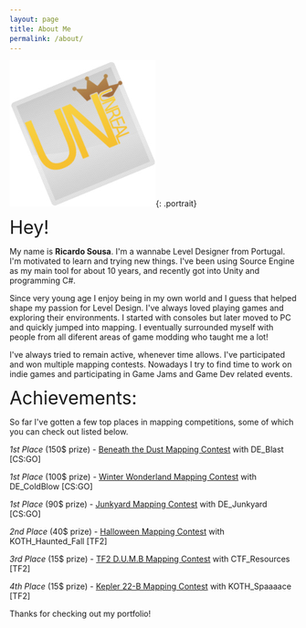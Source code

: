 ```yaml
---
layout: page
title: About Me
permalink: /about/
---
```


[![A picture of me](/images/avatar2.jpg)](/images/avatar2.jpg){: .portrait}


<font size="6">Hey!</font> <p>My name is <b>Ricardo Sousa</b>. I'm a wannabe Level Designer from Portugal. I'm motivated to learn and trying new things. I've been using Source Engine as my main tool for about 10 years, and recently got into Unity and programming C#.</p>

<p>Since very young age I enjoy being in my own world and I guess that helped shape my passion for Level Design. I've always loved playing games and exploring their environments. I started with consoles but later moved to PC and quickly jumped into mapping. I eventually surrounded myself with people from all diferent areas of game modding who taught me a lot!</p>

<p>I've always tried to remain active, whenever time allows. I've participated and won multiple mapping contests. Nowadays I try to find time to work on indie games and participating in Game Jams and Game Dev related events.</p>


<font size="6">Achievements:</font>

So far I've gotten a few top places in mapping competitions, some of which you can check out listed below.


_1st Place_ (150$ prize) - <a href="http://gamebanana.com/contests/winners/69">Beneath the Dust Mapping Contest</a> with DE_Blast [CS:GO]

_1st Place_ (100$ prize) - <a href="http://gamebanana.com/contests/winners/31">Winter Wonderland Mapping Contest</a> with DE_ColdBlow [CS:GO]

_1st Place_ (90$ prize) - <a href="http://gamebanana.com/contests/winners/23">Junkyard Mapping Contest</a> with DE_Junkyard [CS:GO]

_2nd Place_ (40$ prize) - <a href="http://gamebanana.com/contests/winners/8">Halloween Mapping Contest</a> with KOTH_Haunted_Fall [TF2]

_3rd Place_ (15$ prize) - <a href="http://gamebanana.com/contests/winners/4">TF2 D.U.M.B Mapping Contest</a> with CTF_Resources [TF2]

_4th Place_ (15$ prize) - <a href="http://gamebanana.com/contests/winners/16">Kepler 22-B Mapping Contest</a> with KOTH_Spaaaace [TF2]


Thanks for checking out my portfolio!
